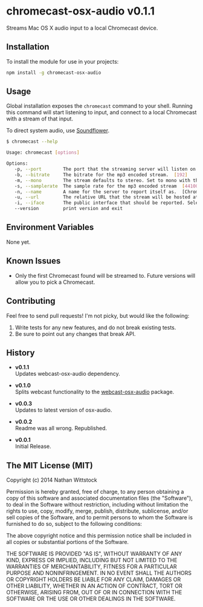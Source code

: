 # chromecast-osx-audio v0.1.1

Streams Mac OS X audio input to a local Chromecast device.

## Installation

To install the module for use in your projects:

```bash
npm install -g chromecast-osx-audio
```

## Usage

Global installation exposes the `chromecast` command to your shell. Running this command will start listening to input, and connect to a local Chromecast with a stream of that input.

To direct system audio, use [Soundflower](http://rogueamoeba.com/freebies/soundflower/).

```bash
$ chromecast --help

Usage: chromecast [options]

Options:
   -p, --port        The port that the streaming server will listen on.  [3000]
   -b, --bitrate     The bitrate for the mp3 encoded stream.  [192]
   -m, --mono        The stream defaults to stereo. Set to mono with this flag.
   -s, --samplerate  The sample rate for the mp3 encoded stream  [44100]
   -n, --name        A name for the server to report itself as.  [Chrome OSX Audio Stream]
   -u, --url         The relative URL that the stream will be hosted at.  [stream.mp3]
   -i, --iface       The public interface that should be reported. Selects the first interface by default.
   --version         print version and exit
```

## Environment Variables

None yet.

## Known Issues

- Only the first Chromecast found will be streamed to. Future versions will allow you to pick a Chromecast.

## Contributing

Feel free to send pull requests! I'm not picky, but would like the following:

1. Write tests for any new features, and do not break existing tests.
2. Be sure to point out any changes that break API.

## History

- **v0.1.1**  
Updates webcast-osx-audio dependency.

- **v0.1.0**  
Splits webcast functionality to the [webcast-osx-audio](https://github.com/fardog/node-webcast-osx-audio) package.

- **v0.0.3**  
Updates to latest version of osx-audio.

- **v0.0.2**  
Readme was all wrong. Republished.

- **v0.0.1**  
Initial Release.

## The MIT License (MIT)

Copyright (c) 2014 Nathan Wittstock

Permission is hereby granted, free of charge, to any person obtaining a copy of
this software and associated documentation files (the "Software"), to deal in
the Software without restriction, including without limitation the rights to
use, copy, modify, merge, publish, distribute, sublicense, and/or sell copies of
the Software, and to permit persons to whom the Software is furnished to do so,
subject to the following conditions:

The above copyright notice and this permission notice shall be included in all
copies or substantial portions of the Software.

THE SOFTWARE IS PROVIDED "AS IS", WITHOUT WARRANTY OF ANY KIND, EXPRESS OR
IMPLIED, INCLUDING BUT NOT LIMITED TO THE WARRANTIES OF MERCHANTABILITY, FITNESS
FOR A PARTICULAR PURPOSE AND NONINFRINGEMENT. IN NO EVENT SHALL THE AUTHORS OR
COPYRIGHT HOLDERS BE LIABLE FOR ANY CLAIM, DAMAGES OR OTHER LIABILITY, WHETHER
IN AN ACTION OF CONTRACT, TORT OR OTHERWISE, ARISING FROM, OUT OF OR IN
CONNECTION WITH THE SOFTWARE OR THE USE OR OTHER DEALINGS IN THE SOFTWARE.
